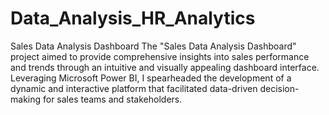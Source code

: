# Data_Analysis_HR_Analytics
Sales Data Analysis Dashboard
The "Sales Data Analysis Dashboard" project aimed to provide
comprehensive insights into sales performance and trends through an
intuitive and visually appealing dashboard interface. Leveraging
Microsoft Power BI, I spearheaded the development of a dynamic and
interactive platform that facilitated data-driven decision-making for
sales teams and stakeholders.
